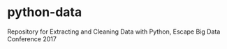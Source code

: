 # python-data
Repository for Extracting and Cleaning Data with Python, Escape Big Data Conference 2017
